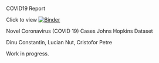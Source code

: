 COVID19 Report 

Click to view [![Binder](https://mybinder.org/badge_logo.svg)](https://mybinder.org/v2/gh/nlucian/covid19/master?urlpath=%2Fvoila%2Frender%2FBigDataProject_final.ipynb)

Novel Coronavirus (COVID 19) Cases Johns Hopkins Dataset

Dinu Constantin, Lucian Nut, Cristofor Petre

Work in progress.


